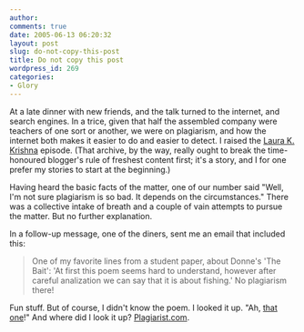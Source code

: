 ```yaml
---
author:
comments: true
date: 2005-06-13 06:20:32
layout: post
slug: do-not-copy-this-post
title: Do not copy this post
wordpress_id: 269
categories:
- Glory
---
```


At a late dinner with new friends, and the talk turned to the internet, and search engines. In a trice, given that half the assembled company were teachers of one sort or another, we were on plagiarism, and how the internet both makes it easier to do and easier to detect. I raised the [Laura K. Krishna](%20http://www.aweekofkindness.com/blog/archives/articles/%20%0Athe_laura_k_krishna_saga/index.html) episode. (That archive, by the way, really ought to break the time-honoured blogger's rule of freshest content first; it's a story, and I for one prefer my stories to start at the beginning.)

Having heard the basic facts of the matter, one of our number said "Well, I'm not sure plagiarism is so bad. It depends on the circumstances." There was a collective intake of breath and a couple of vain attempts to pursue the matter. But no further explanation.

In a follow-up message, one of the diners, sent me an email that included this:

> One of my favorite lines from a student paper, about Donne's 'The Bait': 'At first this poem seems hard to understand, however after careful analization we can say that it is about fishing.'  No plagiarism there!

Fun stuff. But of course, I didn't know the poem. I looked it up. "Ah, [that one](http://plagiarist.com/poetry/2320/)!" And where did I look it up? [Plagiarist.com](http://plagiarist.com/poetry/).
